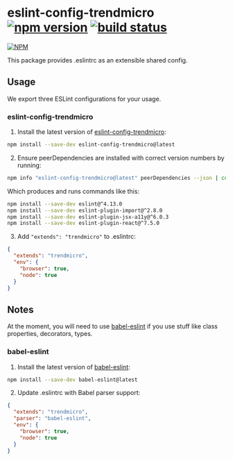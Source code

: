# eslint-config-trendmicro [![npm version](https://badge.fury.io/js/eslint-config-trendmicro.svg)](http://badge.fury.io/js/eslint-config-trendmicro) [![build status](https://travis-ci.org/trendmicro-frontend/eslint-config-trendmicro.svg?branch=master)](https://travis-ci.org/trendmicro-frontend/eslint-config-trendmicro)

[![NPM](https://nodei.co/npm/eslint-config-trendmicro.png?downloads=true&stars=true)](https://www.npmjs.com/package/eslint-config-trendmicro)

This package provides .eslintrc as an extensible shared config.

## Usage

We export three ESLint configurations for your usage.

### eslint-config-trendmicro

1. Install the latest version of [eslint-config-trendmicro](https://github.com/trendmicro-frontend/eslint-config-trendmicro):
  ```sh
  npm install --save-dev eslint-config-trendmicro@latest
  ```

2. Ensure peerDependencies are installed with correct version numbers by running:
  ```sh
  npm info "eslint-config-trendmicro@latest" peerDependencies --json | command sed 's/[\{\},]//g ; s/: /@/g' | xargs -L1 npm install --save-dev
  ```

  Which produces and runs commands like this:

  ```sh
  npm install --save-dev eslint@^4.13.0
  npm install --save-dev eslint-plugin-import@^2.8.0
  npm install --save-dev eslint-plugin-jsx-a11y@^6.0.3
  npm install --save-dev eslint-plugin-react@^7.5.0
  ```

3. Add `"extends": "trendmicro"` to .eslintrc:
  ```json
  {
    "extends": "trendmicro",
    "env": {
      "browser": true,
      "node": true
    }
  }
  ```
  
## Notes
  
At the moment, you will need to use [babel-eslint](https://github.com/babel/babel-eslint) if you use stuff like class properties, decorators, types.
  
### babel-eslint

1. Install the latest version of [babel-eslint](https://github.com/babel/babel-eslint):
  ```sh
  npm install --save-dev babel-eslint@latest
  ```
  
2. Update .eslintrc with Babel parser support:
  ```json
  {
    "extends": "trendmicro",
    "parser": "babel-eslint",
    "env": {
      "browser": true,
      "node": true
    }
  }
  ```
